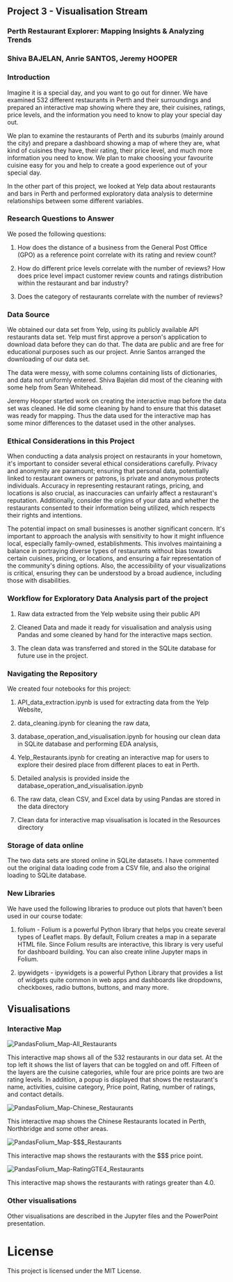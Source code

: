 ## Project 3 - Visualisation Stream 

### Perth Restaurant Explorer: Mapping Insights & Analyzing Trends

### Shiva BAJELAN, Anrie SANTOS, Jeremy HOOPER

### Introduction

Imagine it is a special day, and you want to go out for dinner. We have examined 532 different restaurants in Perth and their surroundings and prepared an interactive map showing where they are, their cuisines, ratings, price levels, and the information you need to know to play your special day out.

We plan to examine the restaurants of Perth and its suburbs (mainly around the city) and prepare a dashboard showing a map of where they are, what kind of cuisines they have, their rating, their price level, and much more information you need to know. We plan to make choosing your favourite cuisine easy for you and help to create a good experience out of your special day. 

In the other part of this project, we looked at Yelp data about restaurants and bars in Perth and performed exploratory data analysis to determine relationships between some different variables.

### Research Questions to Answer

We posed the following questions:

 1. How does the distance of a business from the General Post Office (GPO) as a reference point correlate with its rating and review count?
    
 2. How do different price levels correlate with the number of reviews? How does price level impact customer review counts and ratings distribution within the restaurant and bar industry?
    
 3. Does the category of restaurants correlate with the number of reviews?
   
### Data Source

We obtained our data set from Yelp, using its publicly available API restaurants data set. Yelp must first approve a person's application to download data before they can do that. The data are public and are free for educational purposes such as our project. Anrie Santos arranged the downloading of our data set.

The data were messy, with some columns containing lists of dictionaries, and data not uniformly entered. Shiva Bajelan did most of the cleaning with some help from Sean Whitehead.

Jeremy Hooper started work on creating the interactive map before the data set was cleaned. He did some cleaning by hand to ensure that this dataset was ready for mapping. Thus the data used for the interactive map has some minor differences to the dataset used in the other analyses.

### Ethical Considerations in this Project

When conducting a data analysis project on restaurants in your hometown, it's important to consider several ethical considerations carefully. Privacy and anonymity are paramount; ensuring that personal data, potentially linked to restaurant owners or patrons, is private and anonymous protects individuals. Accuracy in representing restaurant ratings, pricing, and locations is also crucial, as inaccuracies can unfairly affect a restaurant's reputation. Additionally, consider the origins of your data and whether the restaurants consented to their information being utilized, which respects their rights and intentions.

The potential impact on small businesses is another significant concern. It's important to approach the analysis with sensitivity to how it might influence local, especially family-owned, establishments. This involves maintaining a balance in portraying diverse types of restaurants without bias towards certain cuisines, pricing, or locations, and ensuring a fair representation of the community's dining options. Also, the accessibility of your visualizations is critical, ensuring they can be understood by a broad audience, including those with disabilities.

### Workflow for Exploratory Data Analysis part of the project

1. Raw data extracted from the Yelp website using their public API

2. Cleaned Data and made it ready for visualisation and analysis using Pandas and some cleaned by hand for the interactive maps section.

3. The clean data was transferred and stored in the SQLite database for future use in the project.

### Navigating the Repository

We created four notebooks for this project:

  1. API_data_extraction.ipynb is used for extracting data from the Yelp Website,
 
  2. data_cleaning.ipynb for cleaning the raw data,
      
  3. database_operation_and_visualisation.ipynb for housing our clean data in SQLite database and performing EDA analysis,
     
  4. Yelp_Restaurants.ipynb for creating an interactive map for users to explore their desired place from different places to eat in Perth.
   
  5. Detailed analysis is provided inside the database_operation_and_visualisation.ipynb
   
  6. The raw data, clean CSV, and Excel data by using Pandas are stored in the data directory

  7. Clean data for interactive map visualisation is located in the Resources directory

### Storage of data online
The two data sets are stored online in SQLite datasets. I have commented out the original data loading code from a CSV file, and also the original loading to SQLite database.

### New Libraries
We have used the following libraries to produce out plots that haven't been used in our course todate: 

 1.  folium - Folium is a powerful Python library that helps you create several types of Leaflet maps. By default, Folium creates a map in a separate HTML file. Since Folium results are interactive, this library is very useful for dashboard building. You can also create inline Jupyter maps in Folium.
  
 2.  ipywidgets - ipywidgets is a powerful Python Library that provides a list of widgets quite common in web apps and dashboards like dropdowns, checkboxes, radio buttons, buttons, and many more.

## Visualisations

### Interactive Map


![PandasFolium_Map-All_Restaurants](https://github.com/Shivabajelan/Yelp_Data_Insights_Dashboard/assets/144417761/89578a4f-847b-42b0-ad8e-6770588220fa)

This interactive map shows all of the 532 restaurants in our data set. At the top left it shows the list of layers that can be toggled on and off. Fifteen of the layers are the cuisine categories, while four are price points are two are rating levels.
In addition, a popup is displayed that shows the restaurant's name, activities, cuisine category, Price point, Rating, number of ratings, and contact details. 

![PandasFolium_Map-Chinese_Restaurants](https://github.com/Shivabajelan/Yelp_Data_Insights_Dashboard/assets/144417761/42720219-f506-4ade-bc8d-ca309efe1ee4)

This interactive map shows the Chinese Restaurants located in Perth, Northbridge and some other areas.


![PandasFolium_Map-$$$_Restaurants](https://github.com/Shivabajelan/Yelp_Data_Insights_Dashboard/assets/144417761/792957d4-85ee-476c-be4a-df621bd98de1)

This interactive map shows the restaurants with the $$$ price point.

![PandasFolium_Map-RatingGTE4_Restaurants](https://github.com/Shivabajelan/Yelp_Data_Insights_Dashboard/assets/144417761/a406c72a-0646-48b6-a176-0e59122ccd61)

This interactive map shows the restaurants with ratings greater than 4.0.

### Other visualisations
Other visualisations are described in the Jupyter files and the PowerPoint presentation.

# License 
This project is licensed under the MIT License.
